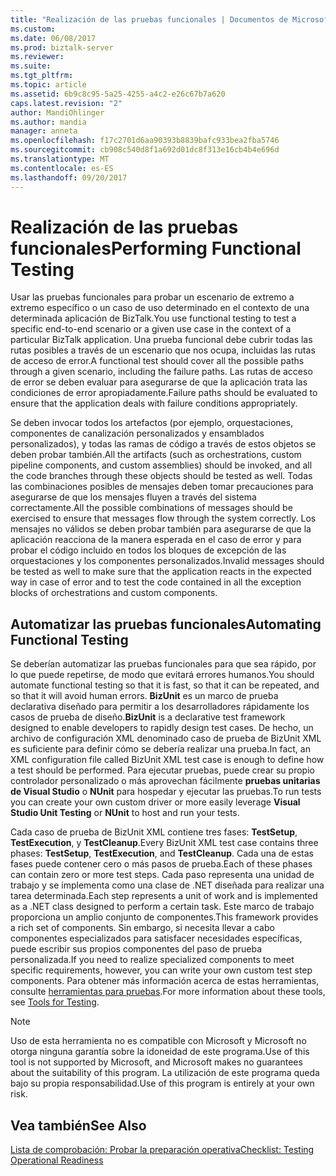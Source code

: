 ```yaml
---
title: "Realización de las pruebas funcionales | Documentos de Microsoft"
ms.custom: 
ms.date: 06/08/2017
ms.prod: biztalk-server
ms.reviewer: 
ms.suite: 
ms.tgt_pltfrm: 
ms.topic: article
ms.assetid: 6b9c8c95-5a25-4255-a4c2-e26c67b7a620
caps.latest.revision: "2"
author: MandiOhlinger
ms.author: mandia
manager: anneta
ms.openlocfilehash: f17c2701d6aa90393b8839bafc933bea2fba5746
ms.sourcegitcommit: cb908c540d8f1a692d01dc8f313e16cb4b4e696d
ms.translationtype: MT
ms.contentlocale: es-ES
ms.lasthandoff: 09/20/2017
---
```

# <a name="performing-functional-testing"></a><span data-ttu-id="2f23b-102">Realización de las pruebas funcionales</span><span class="sxs-lookup"><span data-stu-id="2f23b-102">Performing Functional Testing</span></span>
<span data-ttu-id="2f23b-103">Usar las pruebas funcionales para probar un escenario de extremo a extremo específico o un caso de uso determinado en el contexto de una determinada aplicación de BizTalk.</span><span class="sxs-lookup"><span data-stu-id="2f23b-103">You use functional testing to test a specific end-to-end scenario or a given use case in the context of a particular BizTalk application.</span></span> <span data-ttu-id="2f23b-104">Una prueba funcional debe cubrir todas las rutas posibles a través de un escenario que nos ocupa, incluidas las rutas de acceso de error.</span><span class="sxs-lookup"><span data-stu-id="2f23b-104">A functional test should cover all the possible paths through a given scenario, including the failure paths.</span></span> <span data-ttu-id="2f23b-105">Las rutas de acceso de error se deben evaluar para asegurarse de que la aplicación trata las condiciones de error apropiadamente.</span><span class="sxs-lookup"><span data-stu-id="2f23b-105">Failure paths should be evaluated to ensure that the application deals with failure conditions appropriately.</span></span>  
  
 <span data-ttu-id="2f23b-106">Se deben invocar todos los artefactos (por ejemplo, orquestaciones, componentes de canalización personalizados y ensamblados personalizados), y todas las ramas de código a través de estos objetos se deben probar también.</span><span class="sxs-lookup"><span data-stu-id="2f23b-106">All the artifacts (such as orchestrations, custom pipeline components, and custom assemblies) should be invoked, and all the code branches through these objects should be tested as well.</span></span> <span data-ttu-id="2f23b-107">Todas las combinaciones posibles de mensajes deben tomar precauciones para asegurarse de que los mensajes fluyen a través del sistema correctamente.</span><span class="sxs-lookup"><span data-stu-id="2f23b-107">All the possible combinations of messages should be exercised to ensure that messages flow through the system correctly.</span></span> <span data-ttu-id="2f23b-108">Los mensajes no válidos se deben probar también para asegurarse de que la aplicación reacciona de la manera esperada en el caso de error y para probar el código incluido en todos los bloques de excepción de las orquestaciones y los componentes personalizados.</span><span class="sxs-lookup"><span data-stu-id="2f23b-108">Invalid messages should be tested as well to make sure that the application reacts in the expected way in case of error and to test the code contained in all the exception blocks of orchestrations and custom components.</span></span>  
  
## <a name="automating-functional-testing"></a><span data-ttu-id="2f23b-109">Automatizar las pruebas funcionales</span><span class="sxs-lookup"><span data-stu-id="2f23b-109">Automating Functional Testing</span></span>  
 <span data-ttu-id="2f23b-110">Se deberían automatizar las pruebas funcionales para que sea rápido, por lo que puede repetirse, de modo que evitará errores humanos.</span><span class="sxs-lookup"><span data-stu-id="2f23b-110">You should automate functional testing so that it is fast, so that it can be repeated, and so that it will avoid human errors.</span></span> <span data-ttu-id="2f23b-111">**BizUnit** es un marco de prueba declarativa diseñado para permitir a los desarrolladores rápidamente los casos de prueba de diseño.</span><span class="sxs-lookup"><span data-stu-id="2f23b-111">**BizUnit** is a declarative test framework designed to enable developers to rapidly design test cases.</span></span> <span data-ttu-id="2f23b-112">De hecho, un archivo de configuración XML denominado caso de prueba de BizUnit XML es suficiente para definir cómo se debería realizar una prueba.</span><span class="sxs-lookup"><span data-stu-id="2f23b-112">In fact, an XML configuration file called BizUnit XML test case is enough to define how a test should be performed.</span></span> <span data-ttu-id="2f23b-113">Para ejecutar pruebas, puede crear su propio controlador personalizado o más aprovechan fácilmente **pruebas unitarias de Visual Studio** o **NUnit** para hospedar y ejecutar las pruebas.</span><span class="sxs-lookup"><span data-stu-id="2f23b-113">To run tests you can create your own custom driver or more easily leverage **Visual Studio Unit Testing** or **NUnit** to host and run your tests.</span></span>  
  
 <span data-ttu-id="2f23b-114">Cada caso de prueba de BizUnit XML contiene tres fases: **TestSetup**, **TestExecution**, y **TestCleanup**.</span><span class="sxs-lookup"><span data-stu-id="2f23b-114">Every BizUnit XML test case contains three phases: **TestSetup**, **TestExecution**, and **TestCleanup**.</span></span> <span data-ttu-id="2f23b-115">Cada una de estas fases puede contener cero o más pasos de prueba.</span><span class="sxs-lookup"><span data-stu-id="2f23b-115">Each of these phases can contain zero or more test steps.</span></span> <span data-ttu-id="2f23b-116">Cada paso representa una unidad de trabajo y se implementa como una clase de .NET diseñada para realizar una tarea determinada.</span><span class="sxs-lookup"><span data-stu-id="2f23b-116">Each step represents a unit of work and is implemented as a .NET class designed to perform a certain task.</span></span> <span data-ttu-id="2f23b-117">Este marco de trabajo proporciona un amplio conjunto de componentes.</span><span class="sxs-lookup"><span data-stu-id="2f23b-117">This framework provides a rich set of components.</span></span> <span data-ttu-id="2f23b-118">Sin embargo, si necesita llevar a cabo componentes especializados para satisfacer necesidades específicas, puede escribir sus propios componentes del paso de prueba personalizada.</span><span class="sxs-lookup"><span data-stu-id="2f23b-118">If you need to realize specialized components to meet specific requirements, however, you can write your own custom test step components.</span></span> <span data-ttu-id="2f23b-119">Para obtener más información acerca de estas herramientas, consulte [herramientas para pruebas](~/technical-guides/tools-for-testing.md).</span><span class="sxs-lookup"><span data-stu-id="2f23b-119">For more information about these tools, see [Tools for Testing](~/technical-guides/tools-for-testing.md).</span></span>  
  
> [!NOTE]  
>  <span data-ttu-id="2f23b-120">Uso de esta herramienta no es compatible con Microsoft y Microsoft no otorga ninguna garantía sobre la idoneidad de este programa.</span><span class="sxs-lookup"><span data-stu-id="2f23b-120">Use of this tool is not supported by Microsoft, and Microsoft makes no guarantees about the suitability of this program.</span></span> <span data-ttu-id="2f23b-121">La utilización de este programa queda bajo su propia responsabilidad.</span><span class="sxs-lookup"><span data-stu-id="2f23b-121">Use of this program is entirely at your own risk.</span></span>  
  
## <a name="see-also"></a><span data-ttu-id="2f23b-122">Vea también</span><span class="sxs-lookup"><span data-stu-id="2f23b-122">See Also</span></span>  
 [<span data-ttu-id="2f23b-123">Lista de comprobación: Probar la preparación operativa</span><span class="sxs-lookup"><span data-stu-id="2f23b-123">Checklist: Testing Operational Readiness</span></span>](../technical-guides/checklist-testing-operational-readiness.md)